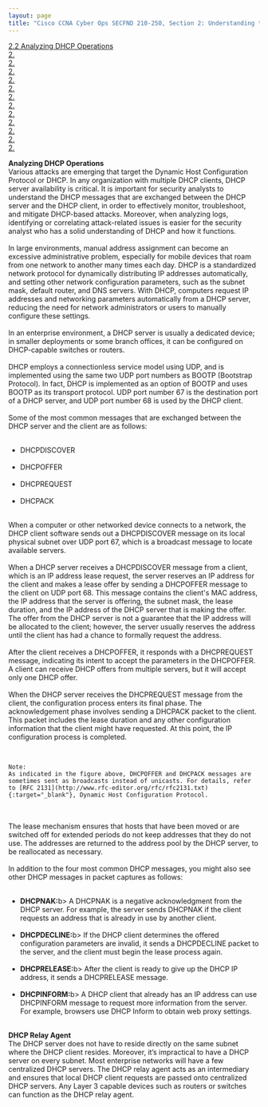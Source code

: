 ```yaml
---
layout: page
title: "Cisco CCNA Cyber Ops SECFND 210-250, Section 2: Understanding the Network Infrastructure"
---
```


<a href="#Analyzing DHCP Operations">2.2 Analyzing DHCP Operations</a><br>
<a href="#">2.</a><br>
<a href="#">2.</a><br>
<a href="#">2.</a><br>
<a href="#">2.</a><br>
<a href="#">2.</a><br>
<a href="#">2.</a><br>
<a href="#">2.</a><br>
<a href="#">2.</a><br>
<a href="#">2.</a><br>
<a href="#">2.</a><br>
<a href="#">2.</a><br>
<a href="#">2.</a><br>


<a name=""></a>
<a name=""></a>
<a name=""></a>
<a name=""></a>
<a name=""></a>
<a name=""></a>
<a name=""></a>
<a name=""></a>
<a name=""></a>
<a name=""></a>
<a name=""></a>

<a name="Analyzing DHCP Operations"></a>
<b>Analyzing DHCP Operations</b><br>
Various attacks are emerging that target the Dynamic Host Configuration Protocol or DHCP. In any organization with multiple DHCP clients, DHCP server availability is critical. It is important for security analysts to understand the DHCP messages that are exchanged between the DHCP server and the DHCP client, in order to effectively monitor, troubleshoot, and mitigate DHCP-based attacks. Moreover, when analyzing logs, identifying or correlating attack-related issues is easier for the security analyst who has a solid understanding of DHCP and how it functions.<br>
<br>
In large environments, manual address assignment can become an excessive administrative problem, especially for mobile devices that roam from one network to another many times each day. DHCP is a standardized network protocol for dynamically distributing IP addresses automatically, and setting other network configuration parameters, such as the subnet mask, default router, and DNS servers. With DHCP, computers request IP addresses and networking parameters automatically from a DHCP server, reducing the need for network administrators or users to manually configure these settings.<br>
<br>
In an enterprise environment, a DHCP server is usually a dedicated device; in smaller deployments or some branch offices, it can be configured on DHCP-capable switches or routers.<br>
<br>
DHCP employs a connectionless service model using UDP, and is implemented using the same two UDP port numbers as BOOTP (Bootstrap Protocol). In fact, DHCP is implemented as an option of BOOTP and uses BOOTP as its transport protocol. UDP port number 67 is the destination port of a DHCP server, and UDP port number 68 is used by the DHCP client.<br>
<br>
<img src="https://cjs6891.github.io/el7_blog/public/img/1514583034.png" alt="" style="">
<br>
Some of the most common messages that are exchanged between the DHCP server and the client are as follows:<br>
<br>
<ul>
<li>DHCPDISCOVER</li><br>
<li>DHCPOFFER</li><br>
<li>DHCPREQUEST</li><br>
<li>DHCPACK</li>
</ul>
<br>
When a computer or other networked device connects to a network, the DHCP client software sends out a DHCPDISCOVER message on its local physical subnet over UDP port 67, which is a broadcast message to locate available servers.<br>
<br>
When a DHCP server receives a DHCPDISCOVER message from a client, which is an IP address lease request, the server reserves an IP address for the client and makes a lease offer by sending a DHCPOFFER message to the client on UDP port 68. This message contains the client's MAC address, the IP address that the server is offering, the subnet mask, the lease duration, and the IP address of the DHCP server that is making the offer. The offer from the DHCP server is not a guarantee that the IP address will be allocated to the client; however, the server usually reserves the address until the client has had a chance to formally request the address.<br>
<br>
After the client receives a DHCPOFFER, it responds with a DHCPREQUEST message, indicating its intent to accept the parameters in the DHCPOFFER. A client can receive DHCP offers from multiple servers, but it will accept only one DHCP offer.<br>
<br>
When the DHCP server receives the DHCPREQUEST message from the client, the configuration process enters its final phase. The acknowledgement phase involves sending a DHCPACK packet to the client. This packet includes the lease duration and any other configuration information that the client might have requested. At this point, the IP configuration process is completed.<br>
<br>
<pre>
<code>
Note:
As indicated in the figure above, DHCPOFFER and DHCPACK messages are sometimes sent as broadcasts instead of unicasts. For details, refer to [RFC 2131](http://www.rfc-editor.org/rfc/rfc2131.txt){:target="_blank"}, Dynamic Host Configuration Protocol.
</code>
</pre>
<br>
The lease mechanism ensures that hosts that have been moved or are switched off for extended periods do not keep addresses that they do not use. The addresses are returned to the address pool by the DHCP server, to be reallocated as necessary.<br>
<br>
In addition to the four most common DHCP messages, you might also see other DHCP messages in packet captures as follows:<br>
<br>
<ul>
<li><b>DHCPNAK:</b>b> A DHCPNAK is a negative acknowledgment from the DHCP server. For example, the server sends DHCPNAK if the client requests an address that is already in use by another client.</li><br>
<li><b>DHCPDECLINE:</b>b> If the DHCP client determines the offered configuration parameters are invalid, it sends a DHCPDECLINE packet to the server, and the client must begin the lease process again.</li><br>
<li><b>DHCPRELEASE:</b>b> After the client is ready to give up the DHCP IP address, it sends a DHCPRELEASE message.</li><br>
<li><b>DHCPINFORM:</b>b> A DHCP client that already has an IP address can use DHCPINFORM message to request more information from the server. For example, browsers use DHCP Inform to obtain web proxy settings.</li>
</ul>
<br>
<b>DHCP Relay Agent</b><br>
The DHCP server does not have to reside directly on the same subnet where the DHCP client resides. Moreover, it’s impractical to have a DHCP server on every subnet. Most enterprise networks will have a few centralized DHCP servers. The DHCP relay agent acts as an intermediary and ensures that local DHCP client requests are passed onto centralized DHCP servers. Any Layer 3 capable devices such as routers or switches can function as the DHCP relay agent.<br>
<br>



